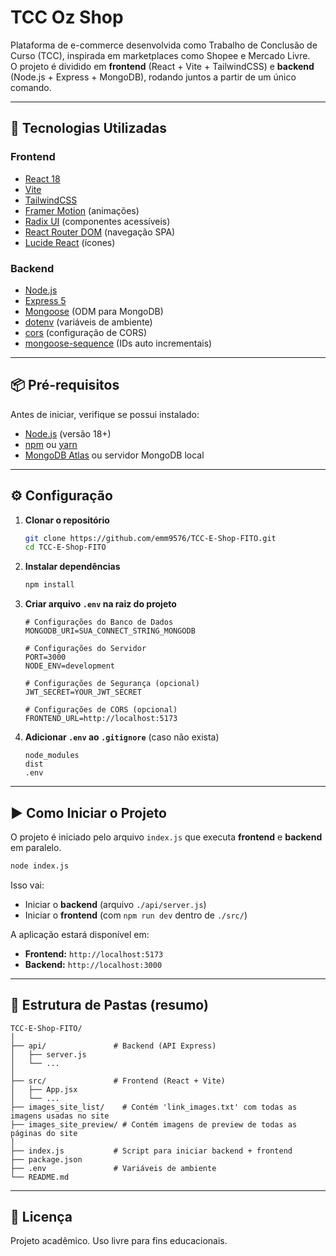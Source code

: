 # TCC Oz Shop

Plataforma de e-commerce desenvolvida como Trabalho de Conclusão de Curso (TCC), inspirada em marketplaces como Shopee e Mercado Livre.  
O projeto é dividido em **frontend** (React + Vite + TailwindCSS) e **backend** (Node.js + Express + MongoDB), rodando juntos a partir de um único comando.

---

## 🚀 Tecnologias Utilizadas

### **Frontend**
- [React 18](https://react.dev/)
- [Vite](https://vitejs.dev/)
- [TailwindCSS](https://tailwindcss.com/)
- [Framer Motion](https://www.framer.com/motion/) (animações)
- [Radix UI](https://www.radix-ui.com/) (componentes acessíveis)
- [React Router DOM](https://reactrouter.com/) (navegação SPA)
- [Lucide React](https://lucide.dev/) (ícones)

### **Backend**
- [Node.js](https://nodejs.org/)
- [Express 5](https://expressjs.com/)
- [Mongoose](https://mongoosejs.com/) (ODM para MongoDB)
- [dotenv](https://github.com/motdotla/dotenv) (variáveis de ambiente)
- [cors](https://github.com/expressjs/cors) (configuração de CORS)
- [mongoose-sequence](https://github.com/ramiel/mongoose-sequence) (IDs auto incrementais)

---

## 📦 Pré-requisitos

Antes de iniciar, verifique se possui instalado:
- [Node.js](https://nodejs.org/) (versão 18+)
- [npm](https://www.npmjs.com/) ou [yarn](https://yarnpkg.com/)
- [MongoDB Atlas](https://www.mongodb.com/atlas) ou servidor MongoDB local

---

## ⚙️ Configuração

1. **Clonar o repositório**
   ```bash
   git clone https://github.com/emm9576/TCC-E-Shop-FITO.git
   cd TCC-E-Shop-FITO
   ```

2. **Instalar dependências**
   ```bash
   npm install
   ```

3. **Criar arquivo `.env` na raiz do projeto**
   ```env
   # Configurações do Banco de Dados
   MONGODB_URI=SUA_CONNECT_STRING_MONGODB

   # Configurações do Servidor
   PORT=3000
   NODE_ENV=development

   # Configurações de Segurança (opcional)
   JWT_SECRET=YOUR_JWT_SECRET

   # Configurações de CORS (opcional)
   FRONTEND_URL=http://localhost:5173
   ```

4. **Adicionar `.env` ao `.gitignore`** (caso não exista)
   ```
   node_modules
   dist
   .env
   ```

---

## ▶️ Como Iniciar o Projeto

O projeto é iniciado pelo arquivo `index.js` que executa **frontend** e **backend** em paralelo.

```bash
node index.js
```

Isso vai:
- Iniciar o **backend** (arquivo `./api/server.js`)
- Iniciar o **frontend** (com `npm run dev` dentro de `./src/`)

A aplicação estará disponível em:
- **Frontend:** `http://localhost:5173`
- **Backend:** `http://localhost:3000`

---

## 📂 Estrutura de Pastas (resumo)

```
TCC-E-Shop-FITO/
│
├── api/               # Backend (API Express)
│   ├── server.js
│   └── ...
│
├── src/               # Frontend (React + Vite)
│   ├── App.jsx
│   └── ...
├── images_site_list/    # Contém 'link_images.txt' com todas as imagens usadas no site
├── images_site_preview/ # Contém imagens de preview de todas as páginas do site
│
├── index.js           # Script para iniciar backend + frontend
├── package.json
├── .env               # Variáveis de ambiente 
└── README.md
```

---

## 📝 Licença
Projeto acadêmico. Uso livre para fins educacionais.